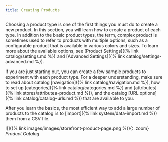 ```yaml
---
title: Creating Products
---
```


Choosing a product type is one of the first things you must do to create a new product. In this section, you will learn how to create a product of each type. In addition to the basic product types, the term, complex product is sometimes used to refer to products with multiple options, such as a configurable product that is available in various colors and sizes. To learn more about the available options, see [Product Settings]({% link catalog/settings.md %}) and [Advanced Settings]({% link catalog/settings-advanced.md %}).

If you are just starting out, you can create a few sample products to experiment with each product type. For a deeper understanding, make sure to read about catalog [navigation]({% link catalog/navigation.md %}), how to set up [categories]({% link catalog/categories.md %}) and [attributes]({% link stores/attributes-product.md %}), and the catalog [URL options]({% link catalog/catalog-urls.md %}) that are available to you.

After you learn the basics, the most efficient way to add a large number of products to the catalog is to [import]({% link system/data-import.md %}) them from a CSV file.

![]({% link images/images/storefront-product-page.png %}){: .zoom}
_Product Catalog_
